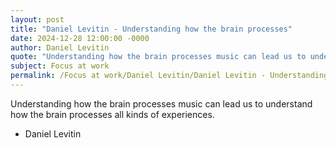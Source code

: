 ```yaml
---
layout: post
title: "Daniel Levitin - Understanding how the brain processes"
date: 2024-12-28 12:00:00 -0000
author: Daniel Levitin
quote: "Understanding how the brain processes music can lead us to understand how the brain processes all kinds of experiences."
subject: Focus at work
permalink: /Focus at work/Daniel Levitin/Daniel Levitin - Understanding how the brain processes
---
```


Understanding how the brain processes music can lead us to understand how the brain processes all kinds of experiences.

- Daniel Levitin
